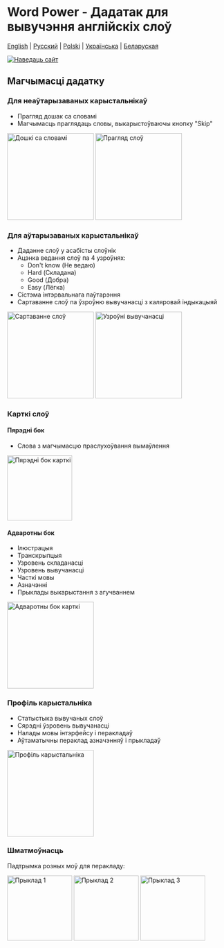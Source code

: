 # Word Power - Дадатак для вывучэння англійскіх слоў

[English](README.md) | [Русский](README.ru.md) | [Polski](README.pl.md) | [Українська](README.ua.md) | [Беларуская](README.by.md)

[![Наведаць сайт](https://img.shields.io/badge/website-word--power-blue)](https://word-power-mu.vercel.app/)

## Магчымасці дадатку

### Для неаўтарызаваных карыстальнікаў

- Прагляд дошак са словамі
- Магчымасць праглядаць словы, выкарыстоўваючы кнопку "Skip"

<img src="https://github.com/user-attachments/assets/13cb2370-4acb-4758-91c6-d4f54fcc88cd" width="200" alt="Дошкі са словамі">
<img src="https://github.com/user-attachments/assets/3b80d1bc-3529-4b6b-b446-e55dd30d9274" width="200" alt="Прагляд слоў">

### Для аўтарызаваных карыстальнікаў

- Даданне слоў у асабісты слоўнік
- Ацэнка ведання слоў па 4 узроўнях:
  - Don't know (Не ведаю)
  - Hard (Складана)
  - Good (Добра)
  - Easy (Лёгка)
- Сістэма інтэрвальнага паўтарэння
- Сартаванне слоў па ўзроўню вывучанасці з каляровай індыкацыяй

<img src="https://github.com/user-attachments/assets/df5c97a7-fb2b-4904-bfcf-0437aabbdae2" width="200" alt="Сартаванне слоў">
<img src="https://github.com/user-attachments/assets/8dacf105-e5ff-4485-90d1-c1a3ae6dc38a" width="200" alt="Узроўні вывучанасці">

### Карткі слоў

#### Пярэдні бок

- Слова з магчымасцю праслухоўвання вымаўлення
<img src="https://github.com/user-attachments/assets/2cdf48c8-8cb2-4657-bd59-3034efd75a46" width="150" alt="Пярэдні бок карткі">

#### Адваротны бок

- Ілюстрацыя
- Транскрыпцыя
- Узровень складанасці
- Узровень вывучанасці
- Часткі мовы
- Азначэнні
- Прыклады выкарыстання з агучваннем

<img src="https://github.com/user-attachments/assets/3cc9dd9e-350b-49d9-8c1a-0889b69e0cf6" width="200" alt="Адваротны бок карткі">

### Профіль карыстальніка

- Статыстыка вывучаных слоў
- Сярэдні ўзровень вывучанасці
- Налады мовы інтэрфейсу і перакладаў
- Аўтаматычны пераклад азначэнняў і прыкладаў

<img src="https://github.com/user-attachments/assets/79b2b571-1742-4738-8442-cb45c48be53d" width="200" alt="Профіль карыстальніка">

### Шматмоўнасць

Падтрымка розных моў для перакладу:

<img src="https://github.com/user-attachments/assets/e85d2ea5-c3e1-42aa-886f-c6c798499cae" width="150" alt="Прыклад 1">
<img src="https://github.com/user-attachments/assets/96922beb-6b0f-402d-8934-c7d2f265f890" width="150" alt="Прыклад 2">
<img src="https://github.com/user-attachments/assets/3c936a35-bf21-4170-b8f0-759dd108631a" width="150" alt="Прыклад 3">
